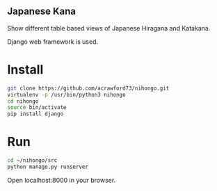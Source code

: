 ## Japanese Kana

Show different table based views of Japanese Hiragana and Katakana.

Django web framework is used.

# Install

```bash
git clone https://github.com/acrawford73/nihongo.git
virtualenv -p /usr/bin/python3 nihongo
cd nihongo
source bin/activate
pip install django
```
# Run

```bash
cd ~/nihongo/src
python manage.py runserver
```

Open localhost:8000 in your browser.
